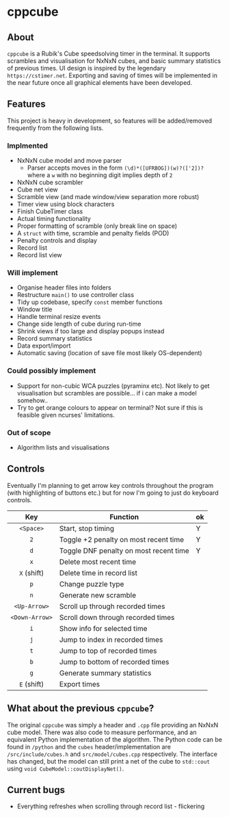 # cppcube

## About
`cppcube` is a Rubik's Cube speedsolving timer in the terminal. It supports scrambles
and visualisation for NxNxN cubes, and basic summary statistics of previous times. 
UI design is inspired by the legendary `https://cstimer.net`.
Exporting and saving of times will be implemented in the near future once
all graphical elements have been developed.

## Features
This project is heavy in development, so features will be added/removed frequently from
the following lists.

### Implmented
- NxNxN cube model and move parser
    - Parser accepts moves in the form `(\d)*([UFRBOG])(w)?(['2])?`
      where a `w` with no beginning digit implies depth of `2`
- NxNxN cube scrambler
- Cube net view
- Scramble view (and made window/view separation more robust)
- Timer view using block characters
- Finish CubeTimer class
- Actual timing functionality
- Proper formatting of scramble (only break line on space)
- A `struct` with time, scramble and penalty fields (POD)
- Penalty controls and display
- Record list
- Record list view

### Will implement
- Organise header files into folders
- Restructure `main()` to use controller class
- Tidy up codebase, specify `const` member functions
- Window title
- Handle terminal resize events
- Change side length of cube during run-time
- Shrink views if too large and display popups instead
- Record summary statistics
- Data export/import
- Automatic saving (location of save file most likely OS-dependent)

### Could possibly implement
- Support for non-cubic WCA puzzles (pyraminx etc). Not likely to get visualisation
  but scrambles are possible... if i can make a model somehow..
- Try to get orange colours to appear on terminal? Not sure if this is feasible given
  ncurses' limitations.

### Out of scope
- Algorithm lists and visualisations

## Controls
Eventually I'm planning to get arrow key controls throughout the program (with 
highlighting of buttons etc.) but for now I'm going to just do keyboard controls.

| Key            | Function                               |ok|
|:--------------:| -------------------------------------- |--|
| `<Space>`      | Start, stop timing                     |Y |
| `2`            | Toggle +2 penalty on most recent time  |Y |
| `d`            | Toggle DNF penalty on most recent time |Y |
| `x`            | Delete most recent time                |  |
| `X` (shift)    | Delete time in record list             |  |
| `p`            | Change puzzle type                     |  |
| `n`            | Generate new scramble                  |  |
| `<Up-Arrow>`   | Scroll up through recorded times       |  |
| `<Down-Arrow>` | Scroll down through recorded times     |  |
| `i`            | Show info for selected time            |  |
| `j`            | Jump to index in recorded times        |  |
| `t`            | Jump to top of recorded times          |  |
| `b`            | Jump to bottom of recorded times       |  |
| `g`            | Generate summary statistics            |  |
| `E` (shift)    | Export times                           |  |

## What about the previous `cppcube`?
The original `cppcube` was simply a header and `.cpp` file providing an
NxNxN cube model. There was also code to measure performance, and an equivalent
Python implementation of the algorithm. The Python code can be found in `/python`
and the `cubes` header/implementation are `/src/include/cubes.h` and 
`src/model/cubes.cpp` respectively. The interface has changed, but the model can
still print a net of the cube to `std::cout` using 
`void CubeModel::coutDisplayNet()`. 

## Current bugs
- Everything refreshes when scrolling through record list - flickering